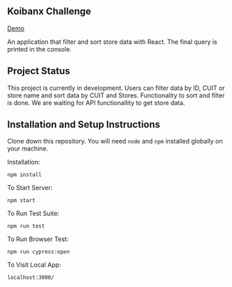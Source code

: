 ## Koibanx Challenge

[Demo](https://koibanx-challenge.netlify.app/)

An application that filter and sort store data with React. The final query is printed in the console.

## Project Status

This project is currently in development. Users can filter data by ID, CUIT or store name and sort data by CUIT and Stores. Functionality to sort and filter is done. We are waiting for API functionallity to get store data.

## Installation and Setup Instructions

Clone down this repository. You will need `node` and `npm` installed globally on your machine.

Installation:

`npm install`

To Start Server:

`npm start`

To Run Test Suite:

`npm run test`

To Run Browser Test:

`npm run cypress:open`

To Visit Local App:

`localhost:3000/`
